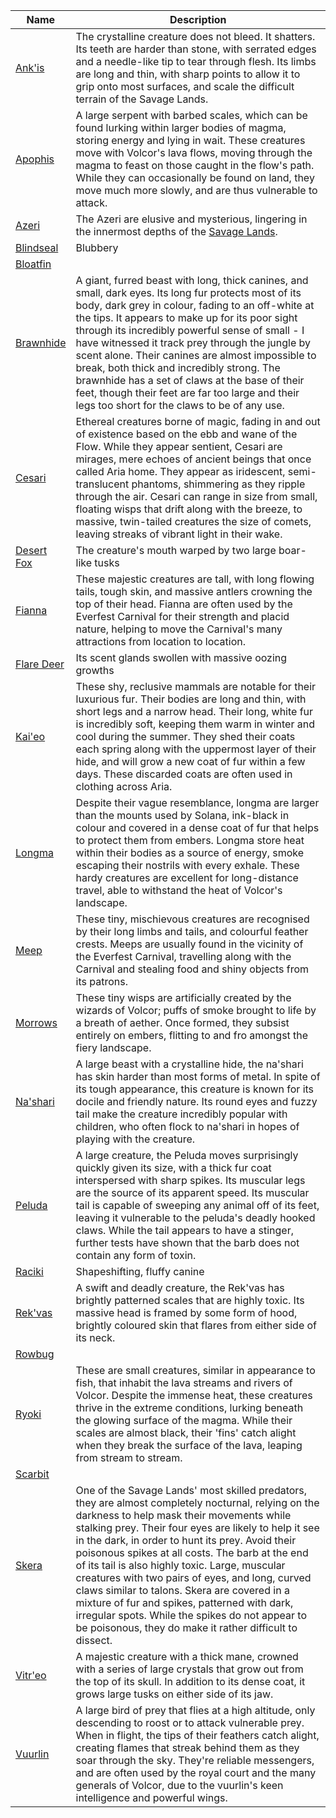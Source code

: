 <!-- ### NOTE: This file should not be edited by hand. Please edit the .csv file. -->
|                                      Name                                      |                                                                                                                                                                                                                                                                                                             Description                                                                                                                                                                                                                                                                                                            |
|--------------------------------------------------------------------------------|------------------------------------------------------------------------------------------------------------------------------------------------------------------------------------------------------------------------------------------------------------------------------------------------------------------------------------------------------------------------------------------------------------------------------------------------------------------------------------------------------------------------------------------------------------------------------------------------------------------------------------|
|    [Ank'is](../world-of-rathe/savage-lands/bestiary-of-scarborough.md#ankis)   |                                                                                                                                                                 The crystalline creature does not bleed. It shatters. Its teeth are harder than stone, with serrated edges and a needle-like tip to tear through flesh. Its limbs are long and thin, with sharp points to allow it to grip onto most surfaces, and scale the difficult terrain of the Savage Lands.                                                                                                                                                                |
|             [Apophis](../world-of-rathe/volcor/wildlife.md#apophis)            |                                                                                                                                  A large serpent with barbed scales, which can be found lurking within larger bodies of magma, storing energy and lying in wait. These creatures move with Volcor's lava flows, moving through the magma to feast on those caught in the flow's path. While they can occasionally be found on land, they move much more slowly, and are thus vulnerable to attack.                                                                                                                                 |
|     [Azeri](../digital-tiles/crucible-of-war/crucible-of-war.md#skullhorn)     |                                                                                                                                                                                                                                           The Azeri are elusive and mysterious, lingering in the innermost depths of the [Savage Lands](../world-of-rathe/savage-lands/savage-lands.md).                                                                                                                                                                                                                                           |
|          [Blindseal](../main-story/10-outsiders/its-just-business.md)          |                                                                                                                                                                                                                                                                                                              Blubbery                                                                                                                                                                                                                                                                                                              |
|           [Bloatfin](../main-story/10-outsiders/its-just-business.md)          |                                                                                                                                                                                                                                                                                                                                                                                                                                                                                                                                                                                                                                    |
|[Brawnhide](../world-of-rathe/savage-lands/bestiary-of-scarborough.md#brawnhide)|                             A giant, furred beast with long, thick canines, and small, dark eyes. Its long fur protects most of its body, dark grey in colour, fading to an off-white at the tips. It appears to make up for its poor sight through its incredibly powerful sense of small - I have witnessed it track prey through the jungle by scent alone. Their canines are almost impossible to break, both thick and incredibly strong. The brawnhide has a set of claws at the base of their feet, though their feet are far too large and their legs too short for the claws to be of any use.                            |
|           [Cesari](../world-of-rathe/aria/a-true-sanctuary.md#cesari)          |                                                           Ethereal creatures borne of magic, fading in and out of existence based on the ebb and wane of the Flow. While they appear sentient, Cesari are mirages, mere echoes of ancient beings that once called Aria home. They appear as iridescent, semi-translucent phantoms, shimmering as they ripple through the air. Cesari can range in size from small, floating wisps that drift along with the breeze, to massive, twin-tailed creatures the size of comets, leaving streaks of vibrant light in their wake.                                                          |
|       [Desert Fox](../main-story/17-the-hunted/hunter-and-hunted-both.md)      |                                                                                                                                                                                                                                                                                      The creature's mouth warped by two large boar-like tusks                                                                                                                                                                                                                                                                                      |
|              [Fianna](../world-of-rathe/aria/creatures.md#fianna)              |                                                                                                                                                                     These majestic creatures are tall, with long flowing tails, tough skin, and massive antlers crowning the top of their head. Fianna are often used by the Everfest Carnival for their strength and placid nature, helping to move the Carnival's many attractions from location to location.                                                                                                                                                                    |
|       [Flare Deer](../main-story/17-the-hunted/hunter-and-hunted-both.md)      |                                                                                                                                                                                                                                                                                        Its scent glands swollen with massive oozing growths                                                                                                                                                                                                                                                                                        |
|               [Kai'eo](../world-of-rathe/aria/creatures.md#kaieo)              |                                                                                               These shy, reclusive mammals are notable for their luxurious fur. Their bodies are long and thin, with short legs and a narrow head. Their long, white fur is incredibly soft, keeping them warm in winter and cool during the summer. They shed their coats each spring along with the uppermost layer of their hide, and will grow a new coat of fur within a few days. These discarded coats are often used in clothing across Aria.                                                                                              |
|              [Longma](../world-of-rathe/volcor/wildlife.md#longma)             |                                                                                                           Despite their vague resemblance, longma are larger than the mounts used by Solana, ink-black in colour and covered in a dense coat of fur that helps to protect them from embers. Longma store heat within their bodies as a source of energy, smoke escaping their nostrils with every exhale. These hardy creatures are excellent for long-distance travel, able to withstand the heat of Volcor's landscape.                                                                                                          |
|                [Meep](../world-of-rathe/aria/creatures.md#meep)                |                                                                                                                                                                              These tiny, mischievous creatures are recognised by their long limbs and tails, and colourful feather crests. Meeps are usually found in the vicinity of the Everfest Carnival, travelling along with the Carnival and stealing food and shiny objects from its patrons.                                                                                                                                                                              |
|             [Morrows](../world-of-rathe/volcor/wildlife.md#morrows)            |                                                                                                                                                                                                      These tiny wisps are artificially created by the wizards of Volcor; puffs of smoke brought to life by a breath of aether. Once formed, they subsist entirely on embers, flitting to and fro amongst the fiery landscape.                                                                                                                                                                                                      |
|             [Na'shari](../world-of-rathe/aria/creatures.md#nashari)            |                                                                                                                                           A large beast with a crystalline hide, the na'shari has skin harder than most forms of metal. In spite of its tough appearance, this creature is known for its docile and friendly nature. Its round eyes and fuzzy tail make the creature incredibly popular with children, who often flock to na'shari in hopes of playing with the creature.                                                                                                                                          |
|   [Peluda](../world-of-rathe/savage-lands/bestiary-of-scarborough.md#peluda)   |                                                                                             A large creature, the Peluda moves surprisingly quickly given its size, with a thick fur coat interspersed with sharp spikes. Its muscular legs are the source of its apparent speed. Its muscular tail is capable of sweeping any animal off of its feet, leaving it vulnerable to the peluda's deadly hooked claws. While the tail appears to have a stinger, further tests have shown that the barb does not contain any form of toxin.                                                                                             |
|  [Raciki](../main-story/15-part-the-mistveil/part-1-the-tiger-in-the-mist.md)  |                                                                                                                                                                                                                                                                                                    Shapeshifting, fluffy canine                                                                                                                                                                                                                                                                                                    |
|   [Rek'vas](../world-of-rathe/savage-lands/bestiary-of-scarborough.md#rekvas)  |                                                                                                                                                                                                           A swift and deadly creature, the Rek'vas has brightly patterned scales that are highly toxic. Its massive head is framed by some form of hood, brightly coloured skin that flares from either side of its neck.                                                                                                                                                                                                          |
|  [Rowbug](../main-story/15-part-the-mistveil/part-1-the-tiger-in-the-mist.md)  |                                                                                                                                                                                                                                                                                                                                                                                                                                                                                                                                                                                                                                    |
|               [Ryoki](../world-of-rathe/volcor/wildlife.md#ryoki)              |                                                                                                                         These are small creatures, similar in appearance to fish, that inhabit the lava streams and rivers of Volcor. Despite the immense heat, these creatures thrive in the extreme conditions, lurking beneath the glowing surface of the magma. While their scales are almost black, their 'fins' catch alight when they break the surface of the lava, leaping from stream to stream.                                                                                                                         |
|              [Scarbit](../short-stories/roll-of-honour/rhinar.md)              |                                                                                                                                                                                                                                                                                                                                                                                                                                                                                                                                                                                                                                    |
|    [Skera](../world-of-rathe/savage-lands/bestiary-of-scarborough.md#skera)    |One of the Savage Lands' most skilled predators, they are almost completely nocturnal, relying on the darkness to help mask their movements while stalking prey. Their four eyes are likely to help it see in the dark, in order to hunt its prey. Avoid their poisonous spikes at all costs. The barb at the end of its tail is also highly toxic. Large, muscular creatures with two pairs of eyes, and long, curved claws similar to talons. Skera are covered in a mixture of fur and spikes, patterned with dark, irregular spots. While the spikes do not appear to be poisonous, they do make it rather difficult to dissect.|
|              [Vitr'eo](../world-of-rathe/aria/creatures.md#vitreo)             |                                                                                                                                                                                                               A majestic creature with a thick mane, crowned with a series of large crystals that grow out from the top of its skull. In addition to its dense coat, it grows large tusks on either side of its jaw.                                                                                                                                                                                                               |
|             [Vuurlin](../world-of-rathe/volcor/wildlife.md#vuurlin)            |                                                                                                              A large bird of prey that flies at a high altitude, only descending to roost or to attack vulnerable prey. When in flight, the tips of their feathers catch alight, creating flames that streak behind them as they soar through the sky. They're reliable messengers, and are often used by the royal court and the many generals of Volcor, due to the vuurlin's keen intelligence and powerful wings.                                                                                                              |